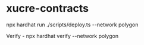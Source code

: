 # xucre-contracts
npx hardhat run ./scripts/deploy.ts --network polygon

Verify -  npx hardhat verify --network polygon <address> <space-separated-constructor-inputs>